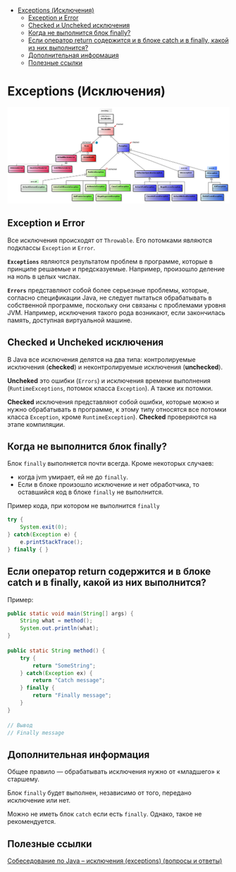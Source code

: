 <!-- TOC -->
* [Exceptions (Исключения)](#exceptions-исключения)
  * [Exception и Error](#exception-и-error)
  * [Checked и Uncheked исключения](#checked-и-uncheked-исключения)
  * [Когда не выполнится блок finally?](#когда-не-выполнится-блок-finally)
  * [Если оператор return содержится и в блоке catch и в finally, какой из них выполнится?](#если-оператор-return-содержится-и-в-блоке-catch-и-в-finally-какой-из-них-выполнится)
  * [Дополнительная информация](#дополнительная-информация)
  * [Полезные ссылки](#полезные-ссылки)
<!-- TOC -->

# Exceptions (Исключения)

![Screenshot](../../../resources/Exceptions.png)

## Exception и Error

Все исключения происходят от `Throwable`. Его потомками являются подклассы `Exception` и `Error`.

**`Exceptions`** являются результатом проблем в программе, которые в принципе решаемые и предсказуемые. Например, произошло деление на ноль в целых числах.

**`Errors`** представляют собой более серьезные проблемы, которые, согласно спецификации Java, не следует пытаться обрабатывать в собственной программе, 
поскольку они связаны с проблемами уровня JVM. Например, исключения такого рода возникают, если закончилась память, доступная виртуальной машине.

## Checked и Uncheked исключения

В Java все исключения делятся на два типа: контролируемые исключения (**checked**) и неконтролируемые исключения (**unchecked**).

**Uncheked** это ошибки (`Errors`) и исключения времени выполнения (`RuntimeExceptions`, потомок класса `Exception`). А также их потомки. 

**Checked** исключения представляют собой ошибки, которые можно и нужно обрабатывать в программе, к этому типу относятся все потомки класса `Exception`, 
кроме `RuntimeException`). **Checked** проверяются на этапе компиляции.

## Когда не выполнится блок finally?

Блок `finally` выполняется почти всегда. Кроме некоторых случаев:

- когда jvm умирает, ей не до `finally`. 
- Если в блоке произошло исключение и нет обработчика, то оставшийся код в блоке `finally` не выполнится.

Пример кода, при котором не выполнится `finally`

```java
try { 
    System.exit(0); 
} catch(Exception e) { 
    e.printStackTrace(); 
} finally { }
```

## Если оператор return содержится и в блоке catch и в finally, какой из них выполнится?

Пример:
```java
public static void main(String[] args) {
    String what = method();
    System.out.println(what);
}

public static String method() {
    try {
        return "SomeString";
    } catch(Exception ex) {
        return "Catch message";
    } finally {
        return "Finally message";
    }
}
    
// Вывод
// Finally message
```

## Дополнительная информация

Общее правило — обрабатывать исключения нужно от «младшего» к старшему.

Блок `finally` будет выполнен, независимо от того, передано исключение или нет. 

Можно не иметь блок `catch` если есть `finally`. Однако, такое не рекомендуется.

## Полезные ссылки

[Собеседование по Java – исключения (exceptions) (вопросы и ответы)](https://javastudy.ru/interview/exceptions/)

